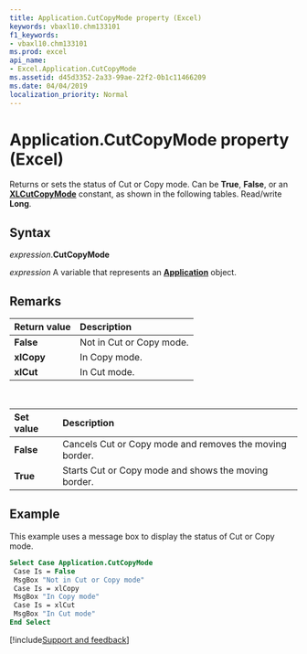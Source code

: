 ```yaml
---
title: Application.CutCopyMode property (Excel)
keywords: vbaxl10.chm133101
f1_keywords:
- vbaxl10.chm133101
ms.prod: excel
api_name:
- Excel.Application.CutCopyMode
ms.assetid: d45d3352-2a33-99ae-22f2-0b1c11466209
ms.date: 04/04/2019
localization_priority: Normal
---
```



# Application.CutCopyMode property (Excel)

Returns or sets the status of Cut or Copy mode. Can be **True**, **False**, or an **[XLCutCopyMode](Excel.XlCutCopyMode.md)** constant, as shown in the following tables. Read/write **Long**.


## Syntax

_expression_.**CutCopyMode**

_expression_ A variable that represents an **[Application](Excel.Application(object).md)** object.


## Remarks

|Return value|Description|
|:-----|:-----|
| **False**|Not in Cut or Copy mode.|
| **xlCopy**|In Copy mode.|
| **xlCut**|In Cut mode.|

<br/>

|Set value|Description|
|:-----|:-----|
| **False**|Cancels Cut or Copy mode and removes the moving border.|
| **True**|Starts Cut or Copy mode and shows the moving border.|

## Example

This example uses a message box to display the status of Cut or Copy mode.

```vb
Select Case Application.CutCopyMode 
 Case Is = False 
 MsgBox "Not in Cut or Copy mode" 
 Case Is = xlCopy 
 MsgBox "In Copy mode" 
 Case Is = xlCut 
 MsgBox "In Cut mode" 
End Select
```




[!include[Support and feedback](~/includes/feedback-boilerplate.md)]
